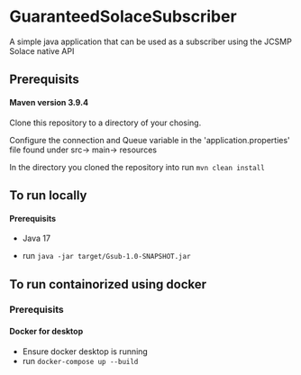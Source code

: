 # GuaranteedSolaceSubscriber
A simple java application that can be used as a subscriber using the JCSMP Solace native API 

## Prerequisits
#### Maven version 3.9.4

Clone this repository to a directory of your chosing.

Configure the connection and Queue variable in the 'application.properties' file found under src-> main-> resources

In the directory you cloned the repository into run `mvn clean install`

## To run locally 
#### Prerequisits 
- Java 17

*  run `java -jar target/Gsub-1.0-SNAPSHOT.jar`

## To run containorized using docker
### Prerequisits 
#### Docker for desktop 
* Ensure docker desktop is running 
*  run `docker-compose up --build `



